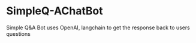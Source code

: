 # SimpleQ-AChatBot
Simple Q&amp;A Bot uses OpenAI, langchain to get the response back to users questions
